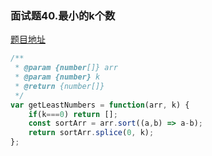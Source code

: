 ### 面试题40.最小的k个数

[题目地址](https://leetcode-cn.com/problems/zui-xiao-de-kge-shu-lcof/)

```javascript
/**
 * @param {number[]} arr
 * @param {number} k
 * @return {number[]}
 */
var getLeastNumbers = function(arr, k) {
    if(k===0) return [];
    const sortArr = arr.sort((a,b) => a-b);
    return sortArr.splice(0, k);
};
```